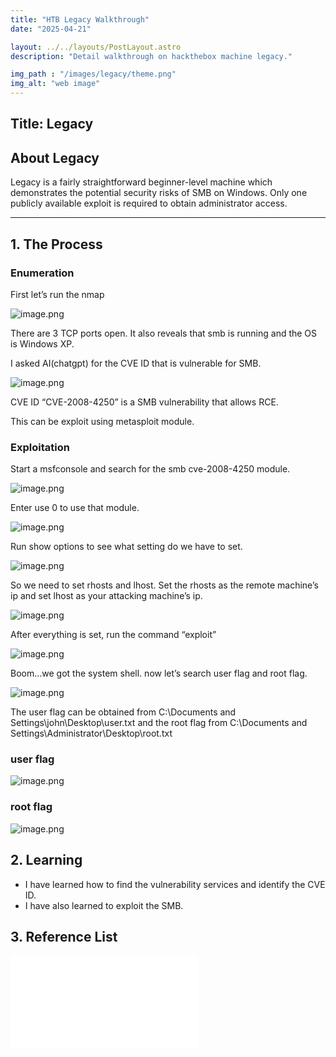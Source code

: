 ```yaml
---
title: "HTB Legacy Walkthrough"
date: "2025-04-21"

layout: ../../layouts/PostLayout.astro
description: "Detail walkthrough on hackthebox machine legacy."

img_path : "/images/legacy/theme.png"
img_alt: "web image"
---
```


## Title: Legacy

## About Legacy

Legacy is a fairly straightforward beginner-level machine which 
demonstrates the potential security risks of SMB on Windows. Only one 
publicly available exploit is required to obtain administrator access.

---

## 1. The Process

### Enumeration

First let’s run the nmap

![image.png](/images/legacy/image1.png)

There are 3 TCP ports open. It also reveals that smb is running and the OS is Windows XP.

I asked AI(chatgpt) for the CVE ID that is vulnerable for SMB.

![image.png](/images/legacy/image2.png)

CVE ID “CVE-2008-4250”  is a SMB vulnerability that allows RCE.

This can be exploit using metasploit module. 

### Exploitation

Start a msfconsole and search for the smb cve-2008-4250 module.

![image.png](/images/legacy/image3.png)

Enter use 0 to use that module.

![image.png](/images/legacy/image4.png)

Run show options to see what setting do we have to set.

![image.png](/images/legacy/image5.png)

So we need to set rhosts and lhost. Set the rhosts as the remote machine’s ip and set lhost as your attacking machine’s ip.

![image.png](/images/legacy/image6.png)

After everything is set, run the command “exploit”

![image.png](/images/legacy/image7.png)

Boom…we got the system shell. now let’s search user flag and root flag.

![image.png](/images/legacy/image8.png)

The user flag can be obtained from C:\Documents and Settings\john\Desktop\user.txt and the
root flag from C:\Documents and Settings\Administrator\Desktop\root.txt

### user flag

![image.png](/images/legacy/image9.png)

### root flag

![image.png](/images/legacy/image10.png)

## 2. Learning

- I have learned how to find the vulnerability services and identify the CVE ID.
- I have also learned to exploit the SMB.

## 3. Reference List

![legacy.pdf](/images/legacy/Legacy.pdf)
